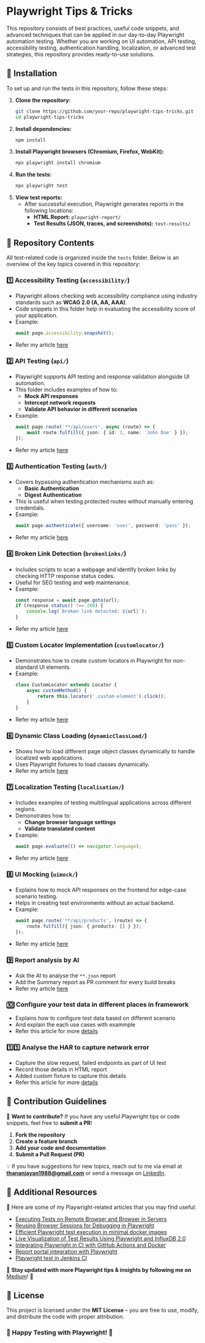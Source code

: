 # Playwright Tips & Tricks

This repository consists of best practices, useful code snippets, and advanced techniques that can be applied in our day-to-day Playwright automation testing. Whether you are working on UI automation, API testing, accessibility testing, authentication handling, localization, or advanced test strategies, this repository provides ready-to-use solutions.

## 📌 Installation

To set up and run the tests in this repository, follow these steps:

1. **Clone the repository:**
   ```sh
   git clone https://github.com/your-repo/playwright-tips-tricks.git
   cd playwright-tips-tricks
   ```
2. **Install dependencies:**
   ```sh
   npm install
   ```
3. **Install Playwright browsers (Chromium, Firefox, WebKit):**
   ```sh
   npx playwright install chromium
   ```
4. **Run the tests:**
   ```sh
   npx playwright test
   ```
5. **View test reports:**
   - After successful execution, Playwright generates reports in the following locations:
     - **HTML Report:** `playwright-report/`
     - **Test Results (JSON, traces, and screenshots):** `test-results/`

## 📂 Repository Contents

All test-related code is organized inside the `tests` folder. Below is an overview of the key topics covered in this repository:

### 1️⃣ Accessibility Testing (`accessibility/`)
- Playwright allows checking web accessibility compliance using industry standards such as **WCAG 2.0 (A, AA, AAA)**.
- Code snippets in this folder help in evaluating the accessibility score of your application.
- Example:
   ```typescript
   await page.accessibility.snapshot();
   ```
- Refer my article [here](https://medium.com/@thananjayan1988/lighthouse-accessibility-test-by-playwright-e5258eb9f3ba)

### 2️⃣ API Testing (`api/`)
- Playwright supports API testing and response validation alongside UI automation.
- This folder includes examples of how to:
  - **Mock API responses**
  - **Intercept network requests**
  - **Validate API behavior in different scenarios**
- Example:
   ```typescript
   await page.route('**/api/users', async (route) => {
       await route.fulfill({ json: { id: 1, name: 'John Doe' } });
   });
   ```
- Refer my article [here](https://medium.com/@thananjayan1988/playwright-mastery-integrating-web-servers-api-schemas-geolocation-and-localization-d6de093b6a4e)

### 3️⃣ Authentication Testing (`auth/`)
- Covers bypassing authentication mechanisms such as:
  - **Basic Authentication**
  - **Digest Authentication**
- This is useful when testing protected routes without manually entering credentials.
- Example:
   ```typescript
   await page.authenticate({ username: 'user', password: 'pass' });
   ```
- Refer my article [here](https://medium.com/@thananjayan1988/web-authentication-with-playwright-basic-and-digest-explained-aab9ce78dc3e)

### 4️⃣ Broken Link Detection (`brokenlinks/`)
- Includes scripts to scan a webpage and identify broken links by checking HTTP response status codes.
- Useful for SEO testing and web maintenance.
- Example:
   ```typescript
   const response = await page.goto(url);
   if (response.status() !== 200) {
       console.log(`Broken link detected: ${url}`);
   }
   ```
- Refer my article [here](https://medium.com/@thananjayan1988/automatic-broken-link-detection-with-playwright-a241a6f41973)

### 5️⃣ Custom Locator Implementation (`customlocator/`)
- Demonstrates how to create custom locators in Playwright for non-standard UI elements.
- Example:
   ```typescript
   class CustomLocator extends Locator {
       async customMethod() {
           return this.locator('.custom-element').click();
       }
   }
   ```
- Refer my article [here](https://medium.com/@thananjayan1988/how-to-write-custom-selector-in-playwright-4bd96e8e559f)

### 6️⃣ Dynamic Class Loading (`dynamicClassLoad/`)
- Shows how to load different page object classes dynamically to handle localized web applications.
- Uses Playwright fixtures to load classes dynamically.
- Refer my article [here](https://medium.com/@thananjayan1988/optimizing-playwright-tests-with-dynamic-page-object-loading-dfda67be81e4)

### 7️⃣ Localization Testing (`localisation/`)
- Includes examples of testing multilingual applications across different regions.
- Demonstrates how to:
  - **Change browser language settings**
  - **Validate translated content**
- Example:
   ```typescript
   await page.evaluate(() => navigator.language);
   ```
- Refer my article [here](https://medium.com/@thananjayan1988/playwright-mastery-alert-slider-drag-and-drop-handler-and-evaluate-part-ii-ecd14bd5e2cb)


### 8️⃣ UI Mocking (`uimock/`)
- Explains how to mock API responses on the frontend for edge-case scenario testing.
- Helps in creating test environments without an actual backend.
- Example:
   ```typescript
   await page.route('**/api/products', (route) => {
       route.fulfill({ json: { products: [] } });
   });
   ```
- Refer my article [here](https://medium.com/@thananjayan1988/playwright-mastery-integrating-web-servers-api-schemas-geolocation-and-localization-d6de093b6a4e)

### 9️⃣ Report analysis by AI
- Ask the AI to analyse the `**.json` report
- Add the Summary report as PR comment for every build breaks
- Refer my article [here]([https://medium.com/@thananjayan1988](https://medium.com/@thananjayan1988/ai-powered-test-report-analysis-generating-execution-summaries-5010dbbb1991))

### 🔟 Configure your test data in different places in framework
- Explains how to configure test data based on different scenario
- And explain the each use cases with exammple
- Refer this article for more [details](https://medium.com/@thananjayan1988/efficiently-configuring-test-data-in-playwright-framework-65b1d3ad6bb6)

### 1️⃣1️⃣ Analyse the HAR to capture network error
- Capture the slow request, failed endpoints as part of UI test
- Record those details in HTML report
- Added custom fixture to capture this details
- Refer this article for more [details](https://medium.com/@thananjayan1988/efficiently-configuring-test-data-in-playwright-framework-65b1d3ad6bb6)

## 📌 Contribution Guidelines

🚀 **Want to contribute?** If you have any useful Playwright tips or code snippets, feel free to **submit a PR**!

1. **Fork the repository**
2. **Create a feature branch**
3. **Add your code and documentation**
4. **Submit a Pull Request (PR)**

💡 If you have suggestions for new topics, reach out to me via email at **thananjayan1988@gmail.com** or send a message on [LinkedIn](https://www.linkedin.com/in/thananjayan-rajasekaran/).

## 📖 Additional Resources

📌 Here are some of my Playwright-related articles that you may find useful:

- [Executing Tests on Remote Browser and Browser in Servers](https://medium.com/@thananjayan1988/playwright-executing-tests-on-remote-browser-and-browser-in-servers-48c9979b5b4f)
- [Reusing Browser Sessions for Debugging in Playwright](https://medium.com/@thananjayan1988/reusing-browser-sessions-for-debugging-in-playwright-bac94cd6d999)
- [Efficient Playwright test execution in minimal docker images](https://medium.com/@thananjayan1988/optimize-the-docker-image-for-playwright-tests-3688c7d4be5f)
- [Live Visualization of Test Results Using Playwright and InfluxDB 2.0](https://medium.com/@thananjayan1988/live-visualization-of-test-results-using-playwright-and-influxdb-2-0-2a193656dda2)
- [Integrating Playwright in CI with GitHub Actions and Docker](https://medium.com/@thananjayan1988/integrating-playwright-in-ci-with-github-actions-and-docker-7baafe76de99)
- [Report portal integration with Playwright](https://medium.com/@thananjayan1988/report-portal-with-playwright-typescript-5f0d69bfe202)
- [Playwright test in Jenkins CI](https://medium.com/@thananjayan1988/ci-cd-pipeline-running-playwright-tests-in-jenkins-with-docker-f9f08fda4bfc)

📌 **Stay updated with more Playwright tips & insights by following me on** [Medium](https://medium.com/@thananjayan1988)! 🚀

## 📌 License

This project is licensed under the **MIT License** – you are free to use, modify, and distribute the code with proper attribution.

### 🎯 Happy Testing with Playwright! 🚀
